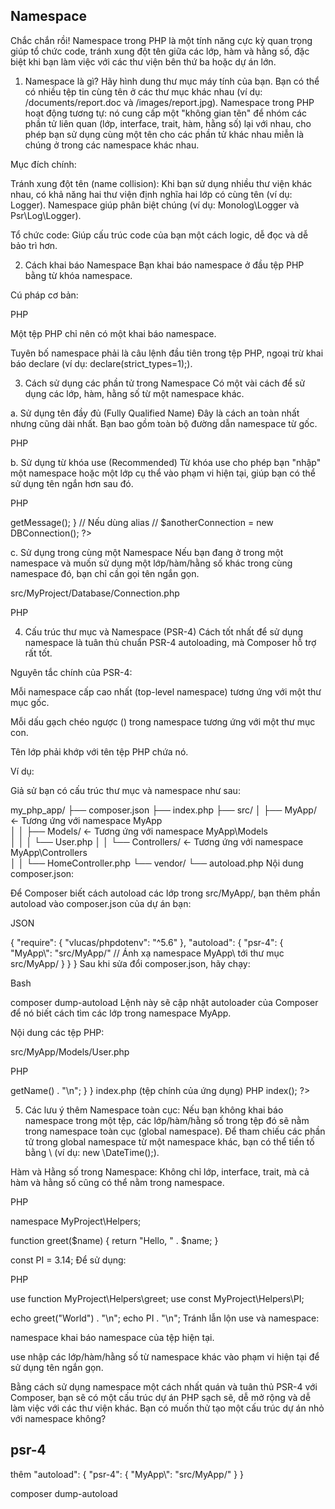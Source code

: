 ## Namespace

Chắc chắn rồi! Namespace trong PHP là một tính năng cực kỳ quan trọng giúp tổ chức code, tránh xung đột tên giữa các lớp, hàm và hằng số, đặc biệt khi bạn làm việc với các thư viện bên thứ ba hoặc dự án lớn.

1. Namespace là gì?
Hãy hình dung thư mục máy tính của bạn. Bạn có thể có nhiều tệp tin cùng tên ở các thư mục khác nhau (ví dụ: /documents/report.doc và /images/report.jpg). Namespace trong PHP hoạt động tương tự: nó cung cấp một "không gian tên" để nhóm các phần tử liên quan (lớp, interface, trait, hàm, hằng số) lại với nhau, cho phép bạn sử dụng cùng một tên cho các phần tử khác nhau miễn là chúng ở trong các namespace khác nhau.

Mục đích chính:

Tránh xung đột tên (name collision): Khi bạn sử dụng nhiều thư viện khác nhau, có khả năng hai thư viện định nghĩa hai lớp có cùng tên (ví dụ: Logger). Namespace giúp phân biệt chúng (ví dụ: Monolog\Logger và Psr\Log\Logger).

Tổ chức code: Giúp cấu trúc code của bạn một cách logic, dễ đọc và dễ bảo trì hơn.

2. Cách khai báo Namespace
Bạn khai báo namespace ở đầu tệp PHP bằng từ khóa namespace.

Cú pháp cơ bản:

PHP

<?php

namespace MyProject\Database; // Khai báo namespace cho tệp này

class Connection
{
    // ...
}

function connect()
{
    // ...
}

const DSN = 'mysql:host=localhost';

?>
Một tệp PHP chỉ nên có một khai báo namespace.

Tuyên bố namespace phải là câu lệnh đầu tiên trong tệp PHP, ngoại trừ khai báo declare (ví dụ: declare(strict_types=1);).

3. Cách sử dụng các phần tử trong Namespace
Có một vài cách để sử dụng các lớp, hàm, hằng số từ một namespace khác.

a. Sử dụng tên đầy đủ (Fully Qualified Name)
Đây là cách an toàn nhất nhưng cũng dài nhất. Bạn bao gồm toàn bộ đường dẫn namespace từ gốc.

PHP

<?php

require __DIR__ . '/vendor/autoload.php'; // Đảm bảo Composer autoloader đã được tải

// Giả sử có một lớp Connection trong namespace MyProject\Database
// và Dotenv\Dotenv từ thư viện vlucas/phpdotenv

$dbConnection = new MyProject\Database\Connection(); // Sử dụng tên đầy đủ
$dotenv = new Dotenv\Dotenv(); // Sử dụng tên đầy đủ
?>
b. Sử dụng từ khóa use (Recommended)
Từ khóa use cho phép bạn "nhập" một namespace hoặc một lớp cụ thể vào phạm vi hiện tại, giúp bạn có thể sử dụng tên ngắn hơn sau đó.

PHP

<?php

require __DIR__ . '/vendor/autoload.php';

use MyProject\Database\Connection; // Nhập lớp Connection
use Dotenv\Dotenv;                 // Nhập lớp Dotenv
use Dotenv\Exception\ValidationException; // Nhập lớp ngoại lệ cụ thể

// Có thể nhóm nhiều "use" cùng namespace:
// use MyProject\Database\{Connection, QueryBuilder};

// Có thể đặt alias nếu có xung đột tên hoặc muốn tên ngắn hơn:
// use MyProject\Database\Connection as DBConnection;

$dbConnection = new Connection(); // Sử dụng tên ngắn gọn sau khi đã "use"
$dotenv = Dotenv::createImmutable(__DIR__); // Sử dụng tên ngắn gọn

try {
    // ...
} catch (ValidationException $e) { // Sử dụng tên ngắn gọn cho ngoại lệ
    echo "Lỗi: " . $e->getMessage();
}

// Nếu dùng alias
// $anotherConnection = new DBConnection();
?>
c. Sử dụng trong cùng một Namespace
Nếu bạn đang ở trong một namespace và muốn sử dụng một lớp/hàm/hằng số khác trong cùng namespace đó, bạn chỉ cần gọi tên ngắn gọn.

src/MyProject/Database/Connection.php

PHP

<?php

namespace MyProject\Database;

class Connection
{
    public function __construct()
    {
        echo "Kết nối database đã được tạo.\n";
    }
}
src/MyProject/Database/QueryBuilder.php

PHP

<?php

namespace MyProject\Database;

class QueryBuilder
{
    public function __construct()
    {
        // Có thể sử dụng Connection trực tiếp vì nó cùng namespace
        $connection = new Connection();
        echo "Query builder đã được khởi tạo.\n";
    }
}
index.php

PHP

<?php

require __DIR__ . '/vendor/autoload.php';

use MyProject\Database\QueryBuilder; // Chỉ cần nhập QueryBuilder

$builder = new QueryBuilder(); // QueryBuilder sẽ tự động gọi Connection
?>
4. Cấu trúc thư mục và Namespace (PSR-4)
Cách tốt nhất để sử dụng namespace là tuân thủ chuẩn PSR-4 autoloading, mà Composer hỗ trợ rất tốt.

Nguyên tắc chính của PSR-4:

Mỗi namespace cấp cao nhất (top-level namespace) tương ứng với một thư mục gốc.

Mỗi dấu gạch chéo ngược (\) trong namespace tương ứng với một thư mục con.

Tên lớp phải khớp với tên tệp PHP chứa nó.

Ví dụ:

Giả sử bạn có cấu trúc thư mục và namespace như sau:

my_php_app/
├── composer.json
├── index.php
├── src/
│   ├── MyApp/           <- Tương ứng với namespace MyApp\
│   │   ├── Models/      <- Tương ứng với namespace MyApp\Models\
│   │   │   └── User.php
│   │   └── Controllers/ <- Tương ứng với namespace MyApp\Controllers\
│   │       └── HomeController.php
└── vendor/
    └── autoload.php
Nội dung composer.json:

Để Composer biết cách autoload các lớp trong src/MyApp/, bạn thêm phần autoload vào composer.json của dự án bạn:

JSON

{
    "require": {
        "vlucas/phpdotenv": "^5.6"
    },
    "autoload": {
        "psr-4": {
            "MyApp\\": "src/MyApp/" // Ánh xạ namespace MyApp\ tới thư mục src/MyApp/
        }
    }
}
Sau khi sửa đổi composer.json, hãy chạy:

Bash

composer dump-autoload
Lệnh này sẽ cập nhật autoloader của Composer để nó biết cách tìm các lớp trong namespace MyApp\.

Nội dung các tệp PHP:

src/MyApp/Models/User.php

PHP

<?php

namespace MyApp\Models; // Namespace đầy đủ cho lớp này

class User
{
    public function getName()
    {
        return "John Doe";
    }
}
src/MyApp/Controllers/HomeController.php

PHP

<?php

namespace MyApp\Controllers; // Namespace đầy đủ cho lớp này

use MyApp\Models\User; // Nhập lớp User từ namespace khác

class HomeController
{
    public function index()
    {
        $user = new User();
        echo "Xin chào từ HomeController! Người dùng: " . $user->getName() . "\n";
    }
}
index.php (tệp chính của ứng dụng)

PHP

<?php

require __DIR__ . '/vendor/autoload.php'; // Tải autoloader của Composer

use MyApp\Controllers\HomeController; // Nhập HomeController

$controller = new HomeController();
$controller->index();
?>
5. Các lưu ý thêm
Namespace toàn cục: Nếu bạn không khai báo namespace trong một tệp, các lớp/hàm/hằng số trong tệp đó sẽ nằm trong namespace toàn cục (global namespace). Để tham chiếu các phần tử trong global namespace từ một namespace khác, bạn có thể tiền tố bằng \ (ví dụ: new \DateTime();).

Hàm và Hằng số trong Namespace: Không chỉ lớp, interface, trait, mà cả hàm và hằng số cũng có thể nằm trong namespace.

PHP

namespace MyProject\Helpers;

function greet($name) {
    return "Hello, " . $name;
}

const PI = 3.14;
Để sử dụng:

PHP

use function MyProject\Helpers\greet;
use const MyProject\Helpers\PI;

echo greet("World") . "\n";
echo PI . "\n";
Tránh lẫn lộn use và namespace:

namespace khai báo namespace của tệp hiện tại.

use nhập các lớp/hàm/hằng số từ namespace khác vào phạm vi hiện tại để sử dụng tên ngắn gọn.

Bằng cách sử dụng namespace một cách nhất quán và tuân thủ PSR-4 với Composer, bạn sẽ có một cấu trúc dự án PHP sạch sẽ, dễ mở rộng và dễ làm việc với các thư viện khác. Bạn có muốn thử tạo một cấu trúc dự án nhỏ với namespace không?

## psr-4

thêm
"autoload": {
        "psr-4": {
            "MyApp\\": "src/MyApp/"
        }
    }

composer dump-autoload